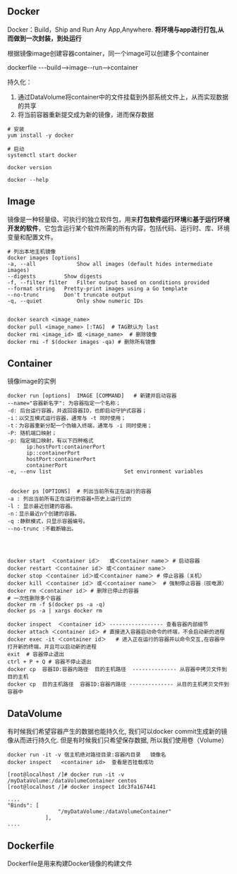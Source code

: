 ## Docker

Docker：Build，Ship and Run Any App,Anywhere. **将环境与app进行打包,从而做到一次封装，到处运行**

根据镜像image创建容器container，同一个image可以创建多个container

dockerfile ---build-->image--run-->container

持久化：

1. 通过DataVolume将container中的文件挂载到外部系统文件上，从而实现数据的共享
2. 将当前容器重新提交成为新的镜像，进而保存数据



```
# 安装
yum install -y docker

# 启动
systemctl start docker 

docker version 

docker --help
```

## Image

镜像是一种轻量级、可执行的独立软件包，用来**打包软件运行环境**和**基于运行环境开发的软件**，它包含运行某个软件所需的所有内容，包括代码、运行时、库、环境变量和配置文件。

```shell
# 列出本地主机镜像
docker images [options]
-a, --all             Show all images (default hides intermediate images)
--digests         Show digests
-f, --filter filter   Filter output based on conditions provided
--format string   Pretty-print images using a Go template
--no-trunc        Don't truncate output
-q, --quiet           Only show numeric IDs


docker search <image_name>
docker pull <image_name> [:TAG]  # TAG默认为 last 
docker rmi <image_id> 或 <image_name>  # 删除镜像
docker rmi -f $(docker images -qa) # 删除所有镜像

```

## Container

镜像image的实例

```shell
docker run [options]  IMAGE [COMMAND]   # 新建并启动容器
--name="容器新名字": 为容器指定一个名称；
-d: 后台运行容器，并返回容器ID，也即启动守护式容器；
-i：以交互模式运行容器，通常与 -t 同时使用；
-t：为容器重新分配一个伪输入终端，通常与 -i 同时使用；
-P: 随机端口映射；
-p: 指定端口映射，有以下四种格式
      ip:hostPort:containerPort
      ip::containerPort
      hostPort:containerPort
      containerPort
-e, --env list                       Set environment variables


 docker ps [OPTIONS]  # 列出当前所有正在运行的容器
-a : 列出当前所有正在运行的容器+历史上运行过的
-l : 显示最近创建的容器。
-n：显示最近n个创建的容器。
-q :静默模式，只显示容器编号。
--no-trunc :不截断输出。




docker start  ＜container id＞   或＜container name＞ # 启动容器
docker restart ＜container id＞ 或＜container name＞
docker stop ＜container id＞或＜container name＞ # 停止容器（关机）
docker kill ＜container id＞ 或＜container name＞  # 强制停止容器（拔电源）
docker rm ＜container id＞ # 删除已停止的容器
# 一次性删除多个容器 
docker rm -f $(docker ps -a -q) 
docker ps -a | xargs docker rm

docker inspect  ＜container id＞ ----------------- 查看容器内部细节
docker attach ＜container id＞ # 直接进入容器启动命令的终端，不会启动新的进程
docker exec -it ＜container id＞   # 进入正在运行的容器并以命令交互,在容器中打开新的终端，并且可以启动新的进程
exit  # 容器停止退出
ctrl + P + Q # 容器不停止退出
docker cp  容器ID:容器内路径  目的主机路径  -------------- 从容器中拷贝文件到目的主机
docker cp  目的主机路径  容器ID:容器内路径 -------------- 从目的主机拷贝文件到容器中

```

##  DataVolume

有时候我们希望容器产生的数据也能持久化, 我们可以docker commit生成新的镜像从而进行持久化. 但是有时候我们只希望保存数据, 所以我们使用卷（Volume）

```shell
docker run -it -v 宿主机绝对路径目录:容器内目录   镜像名
docker inspect   <container id>  查看是否挂载成功  

[root@localhost /]# docker run -it -v /myDataVolume:/dataVolumeContainer centos
[root@localhost /]# docker inspect 1dc3fa167441

....
"Binds": [
                "/myDataVolume:/dataVolumeContainer"
            ],
....

```

##  Dockerfile

Dockerfile是用来构建Docker镜像的构建文件